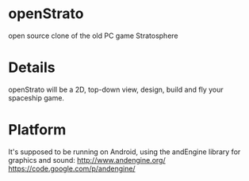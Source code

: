 openStrato
==========

open source clone of the old PC game Stratosphere

Details
=======

openStrato will be a 2D, top-down view, design, build and fly your spaceship game.

Platform
========

It's supposed to be running on Android, using the andEngine library for graphics and sound:
http://www.andengine.org/
https://code.google.com/p/andengine/
